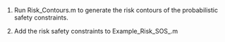 
1. Run Risk_Contours.m to generate the risk contours of the probabilistic safety constraints.

2. Add the risk safety constraints to Example_Risk_SOS_.m
